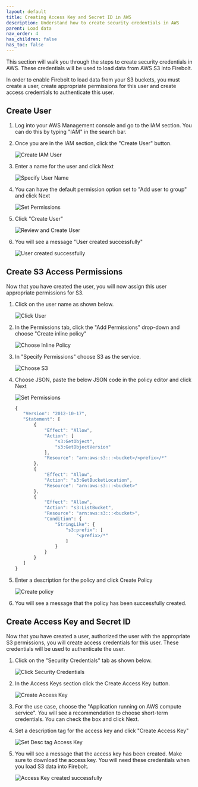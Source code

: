 ```yaml
---
layout: default
title: Creating Access Key and Secret ID in AWS
description: Understand how to create security credentials in AWS
parent: Load data
nav_order: 4
has_children: false
has_toc: false
---
```


This section will walk you through the steps to create security credentials in AWS. These credentials will be used to load data from AWS S3 into Firebolt.

In order to enable Firebolt to load data from your S3 buckets, you must create a user, create appropriate permissions for this user and create access credentials to authenticate this user. 

## Create User

1. Log into your AWS Management console and go to the IAM section. You can do this by typing "IAM" in the search bar.

2. Once you are in the IAM section, click the "Create User"  button.

   ![Create IAM User](../../assets/images/Create_User_Dialog.png)

3. Enter a name for the user and click Next

    ![Specify User Name](../../assets/images/Specify_User_Name.png)

4. You can have the default permission option set to "Add user to group" and click Next

    ![Set Permissions](../../assets/images/Specify_Permissions.png)

5. Click "Create User"

    ![Review and Create User](../../assets/images/Review_Create_User.png)

6. You will see a message "User created successfully"

    ![User created successfully](../../assets/images/User_Created_Successfully.png)

## Create S3 Access Permissions

Now that you have created the user, you will now assign this user appropriate permissions for S3. 

1. Click on the user name as shown below.

   ![Click User](../../assets/images/Click_User.png)

2. In the Permissions tab, click the "Add Permissions" drop-down and choose "Create inline policy"

   ![Choose Inline Policy](../../assets/images/Choose_Iniline_Permissions.png)

3. In "Specify Permissions" choose S3 as the service. 

   ![Choose S3](../../assets/images/Choose_S3.png)

4. Choose JSON, paste the below JSON code in the policy editor and click Next

   ![Set Permissions](../../assets/images/Set_Permissions.png)

   ```javascript
   {
      "Version": "2012-10-17",
      "Statement": [
          {
              "Effect": "Allow",
              "Action": [
                  "s3:GetObject",
                  "s3:GetObjectVersion"
              ],
              "Resource": "arn:aws:s3:::<bucket>/<prefix>/*"
          },
          {
              "Effect": "Allow",
              "Action": "s3:GetBucketLocation",
              "Resource": "arn:aws:s3:::<bucket>"
          },
          {
              "Effect": "Allow",
              "Action": "s3:ListBucket",
              "Resource": "arn:aws:s3:::<bucket>",
              "Condition": {
                  "StringLike": {
                      "s3:prefix": [
                          "<prefix>/*"
                      ]
                  }
              }
          }
      ]
   }
   ```

5. Enter a description for the policy and click Create Policy

   ![Create policy](../../assets/images/Create_Policy.png)

6. You will see a message that the policy has been successfully created.

## Create Access Key and Secret ID

Now that you have created a user, authorized the user with the appropriate S3 permissions, you will create access credentials for this user. These credentials will be used to authenticate the user.

1. Click on the "Security Credentials" tab as shown below.

   ![Click Security Credentials](../../assets/images/Choose_Security_Credentials.png)

2. In the Access Keys section click the Create Access Key button.

   ![Create Access Key](../../assets/images/Create_Access_Keys.png)

3. For the use case, choose the "Application running on AWS compute service". You will see a recommendation to choose short-term credentials. You can check the box and click Next.

4. Set a description tag for the access key and click "Create Access Key"

   ![Set Desc tag Access Key](../../assets/images/Description_Tag_Access_Key.png)

5. You will see a message that the access key has been created. Make sure to download the access key. You will need these credentials when you load S3 data into Firebolt.

    ![Access Key created successfully](../../assets/images/Download_CSV_Access_Key.png)

